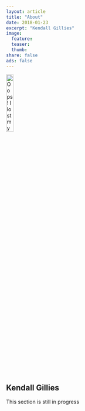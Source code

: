 ```yaml
---
layout: article
title: "About"
date: 2018-01-23
excerpt: "Kendall Gillies"
image: 
  feature:
  teaser: 
  thumb: 
share: false
ads: false
---
```


<p>
<img class="img-circle"
src = "https://avatars0.githubusercontent.com/u/29053707?s=400&u=8511ba907638079c464ce1c7a181fec5ea165e14&v=4"
width="20%"
alt="Oops! I lost my photo">

&emsp;

<h2> Kendall Gillies</h2>
This section is still in progress
</p>

